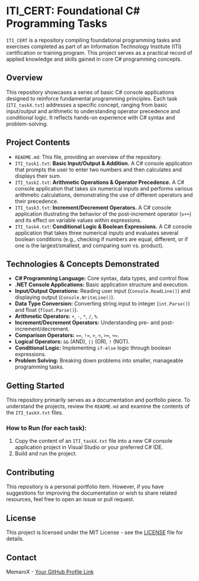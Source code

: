 # ITI_CERT: Foundational C# Programming Tasks

`ITI_CERT` is a repository compiling foundational programming tasks and exercises completed as part of an Information Technology Institute (ITI) certification or training program. This project serves as a practical record of applied knowledge and skills gained in core C# programming concepts.

## Overview

This repository showcases a series of basic C# console applications designed to reinforce fundamental programming principles. Each task (`ITI_taskX.txt`) addresses a specific concept, ranging from basic input/output and arithmetic to understanding operator precedence and conditional logic. It reflects hands-on experience with C# syntax and problem-solving.

## Project Contents

-   `README.md`: This file, providing an overview of the repository.
-   `ITI_task1.txt`: **Basic Input/Output & Addition.** A C# console application that prompts the user to enter two numbers and then calculates and displays their sum.
-   `ITI_task2.txt`: **Arithmetic Operations & Operator Precedence.** A C# console application that takes six numerical inputs and performs various arithmetic calculations, demonstrating the use of different operators and their precedence.
-   `ITI_task3.txt`: **Increment/Decrement Operators.** A C# console application illustrating the behavior of the post-increment operator (`x++`) and its effect on variable values within expressions.
-   `ITI_task4.txt`: **Conditional Logic & Boolean Expressions.** A C# console application that takes three numerical inputs and evaluates several boolean conditions (e.g., checking if numbers are equal, different, or if one is the largest/smallest, and comparing sum vs. product).

## Technologies & Concepts Demonstrated

-   **C# Programming Language:** Core syntax, data types, and control flow.
-   **.NET Console Applications:** Basic application structure and execution.
-   **Input/Output Operations:** Reading user input (`Console.ReadLine()`) and displaying output (`Console.WriteLine()`).
-   **Data Type Conversion:** Converting string input to integer (`int.Parse()`) and float (`float.Parse()`).
-   **Arithmetic Operators:** `+`, `-`, `*`, `/`, `%`.
-   **Increment/Decrement Operators:** Understanding pre- and post-increment/decrement.
-   **Comparison Operators:** `==`, `!=`, `>`, `<`, `>=`, `<=`.
-   **Logical Operators:** `&&` (AND), `||` (OR), `!` (NOT).
-   **Conditional Logic:** Implementing `if-else` logic through boolean expressions.
-   **Problem Solving:** Breaking down problems into smaller, manageable programming tasks.

## Getting Started

This repository primarily serves as a documentation and portfolio piece. To understand the projects, review the `README.md` and examine the contents of the `ITI_taskX.txt` files.

### How to Run (for each task):

1.  Copy the content of an `ITI_taskX.txt` file into a new C# console application project in Visual Studio or your preferred C# IDE.
2.  Build and run the project.

## Contributing

This repository is a personal portfolio item. However, if you have suggestions for improving the documentation or wish to share related resources, feel free to open an issue or pull request.

## License

This project is licensed under the MIT License - see the [LICENSE](LICENSE) file for details.

## Contact

MemaroX - [Your GitHub Profile Link](https://github.com/MemaroX)